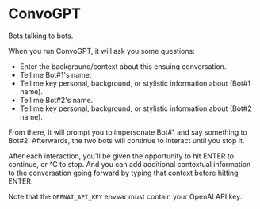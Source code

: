 # ConvoGPT

Bots talking to bots.

When you run ConvoGPT, it will ask you some questions:

* Enter the background/context about this ensuing conversation.
* Tell me Bot#1's name.
* Tell me key personal, background, or stylistic information about (Bot#1 name).
* Tell me Bot#2's name.
* Tell me key personal, background, or stylistic information about (Bot#2 name).

From there, it will prompt you to impersonate Bot#1 and say something to Bot#2. Afterwards, the two bots
will continue to interact until you stop it.

After each interaction, you'll be given the opportunity to hit ENTER to continue, or ^C to stop. And you can
add additional contextual information to the conversation going forward by typing that context before hitting ENTER.

Note that the `OPENAI_API_KEY` envvar must contain your OpenAI API key.
